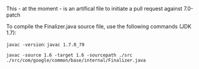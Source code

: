 This - at the moment - is an artifical file to initiate a pull request against 7.0-patch


To compile the Finalizer.java source file, use the following commands (JDK 1.7):

`javac -version`: `javac 1.7.0_79`

`javac -source 1.6 -target 1.6 -sourcepath ./src ./src/com/google/common/base/internal/Finalizer.java`
